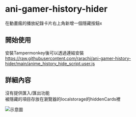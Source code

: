 # ani-gamer-history-hider

在動畫瘋的播放紀錄卡片右上角新增一個隱藏按鈕x

## 開始使用

安裝Tampermonkey後可以透過連結安裝
https://raw.githubusercontent.com/rarachi/ani-gamer-history-hider/main/anime_history_hide_script.user.js

## 詳細內容

沒有提供匯入/匯出功能  
被隱藏的項目存放在瀏覽器的localstorage的hiddenCards裡  

![示意圖]([https://raw.githubusercontent.com/rarachi/ani-gamer-history-hider/main/imgaes/sample.jpg])
